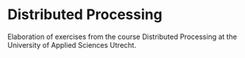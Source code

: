 # Distributed Processing

Elaboration of exercises from the course Distributed Processing at the University of Applied Sciences Utrecht.
